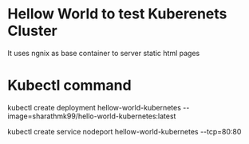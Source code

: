 # Hellow World to test Kuberenets Cluster

It uses ngnix as base container to server static html pages

# Kubectl command

kubectl create deployment hellow-world-kubernetes --image=sharathmk99/hello-world-kubernetes:latest

kubectl create service nodeport hellow-world-kubernetes --tcp=80:80 